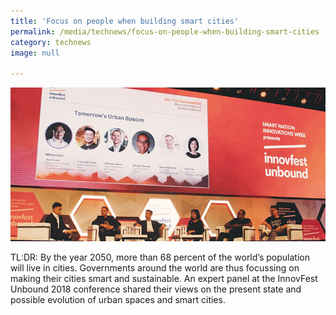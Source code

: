 ```yaml
---
title: 'Focus on people when building smart cities'
permalink: /media/technews/focus-on-people-when-building-smart-cities
category: technews
image: null

---
```



![focus on people when building smart cities](/images/technews/focus-on-people-when-building-smart-cities-part-1.jpg)

TL:DR: By the year 2050, more than 68 percent of the world’s population will live in cities. Governments around the world are thus focussing on making their cities smart and sustainable. An expert panel at the InnovFest Unbound 2018 conference shared their views on the present state and possible evolution of urban spaces and smart cities. 

